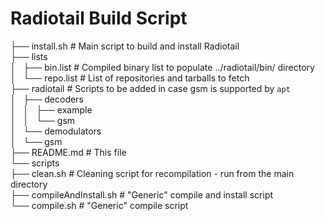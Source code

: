 # Radiotail Build Script  
  
├── install.sh # Main script to build and install Radiotail  
├── lists  
│   ├── bin.list # Compiled binary list to populate ../radiotail/bin/ directory  
│   └── repo.list # List of repositories and tarballs to fetch  
├── radiotail # Scripts to be added in case gsm is supported by `apt`  
│   ├── decoders  
│   │   ├── example  
│   │   └── gsm  
│   └── demodulators  
│       └── gsm  
├── README.md # This file  
└── scripts  
    ├── clean.sh # Cleaning script for recompilation - run from the main directory  
    ├── compileAndInstall.sh # "Generic" compile and install script  
    └── compile.sh # "Generic" compile script  
  
